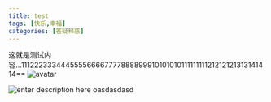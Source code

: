 ```yaml
---
title: test
tags: [快乐,幸福]
categories: [答疑释惑]
---
```

这就是测试内容...11122233344455556666777788889991010101011111111121212121313141414==
![avatar](http://static.runoob.com/images/runoob-logo.png)

![enter description here](https://guokong.oss-cn-qingdao.aliyuncs.com/images/屏幕快照_2019-12-20_下午4.53.23_(2).png)
oasdasdasd
